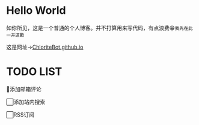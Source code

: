 # Hello World

如你所见，这是一个普通的个人博客。并不打算用来写代码，有点浪费😁`我先在此一并道歉`

这是网址→[ChloriteBot.github.io](https://chloritebot.github.io/)

# TODO LIST

🔳添加邮箱评论

⬜添加站内搜索

⬜RSS订阅
